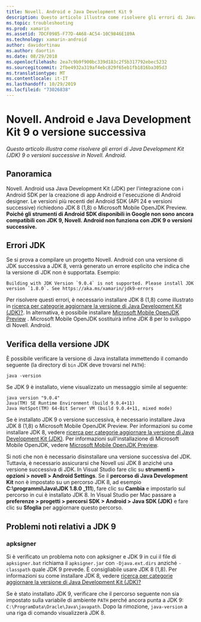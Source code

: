 ```yaml
---
title: Novell. Android e Java Development Kit 9
description: Questo articolo illustra come risolvere gli errori di Java Development Kit (JDK) 9 o versioni successive in Novell. Android.
ms.topic: troubleshooting
ms.prod: xamarin
ms.assetid: 7DCF0985-F77D-4A68-AC54-10C9846E189A
ms.technology: xamarin-android
author: davidortinau
ms.author: daortin
ms.date: 08/29/2018
ms.openlocfilehash: 2ea7c9b9f900bc339d183c2f5b317792ebec5232
ms.sourcegitcommit: 2fbe4932a319af4ebc829f65eb1fb1816ba305d3
ms.translationtype: MT
ms.contentlocale: it-IT
ms.lasthandoff: 10/29/2019
ms.locfileid: "73026838"
---
```

# <a name="xamarinandroid-and-java-development-kit-9-or-later"></a>Novell. Android e Java Development Kit 9 o versione successiva

_Questo articolo illustra come risolvere gli errori di Java Development Kit (JDK) 9 o versioni successive in Novell. Android._

## <a name="overview"></a>Panoramica

Novell. Android usa Java Development Kit (JDK) per l'integrazione con i Android SDK per la creazione di app Android e l'esecuzione di Android designer. Le versioni più recenti del Android SDK (API 24 e versioni successive) richiedono JDK 8 (1,8) o Microsoft Mobile OpenJDK Preview. **Poiché gli strumenti di Android SDK disponibili in Google non sono ancora compatibili con JDK 9, Novell. Android non funziona con JDK 9 o versioni successive.**

## <a name="jdk-errors"></a>Errori JDK

Se si prova a compilare un progetto Novell. Android con una versione di JDK successiva a JDK 8, verrà generato un errore esplicito che indica che la versione di JDK non è supportata. Esempio:

```shell
Building with JDK Version `9.0.4` is not supported. Please install JDK version `1.8.0`. See https://aka.ms/xamarin/jdk9-errors
```

Per risolvere questi errori, è necessario installare JDK 8 (1,8) come illustrato in [ricerca per categorie aggiornare la versione di Java Development Kit (JDK)?](~/android/troubleshooting/questions/update-jdk.md).
In alternativa, è possibile installare [Microsoft Mobile OpenJDK Preview](~/android/get-started/installation/openjdk.md) . Microsoft Mobile OpenJDK sostituirà infine JDK 8 per lo sviluppo di Novell. Android.

## <a name="checking-the-jdk-version"></a>Verifica della versione JDK

È possibile verificare la versione di Java installata immettendo il comando seguente (la directory di `bin` JDK deve trovarsi nel `PATH`):

```shell
java -version
```

Se JDK 9 è installato, viene visualizzato un messaggio simile al seguente:

```shell
java version "9.0.4"
Java(TM) SE Runtime Environment (build 9.0.4+11)
Java HotSpot(TM) 64-Bit Server VM (build 9.0.4+11, mixed mode)
```

Se è installato JDK 9 o versione successiva, è necessario installare Java JDK 8 (1,8) o Microsoft Mobile OpenJDK Preview. Per informazioni su come installare JDK 8, vedere [ricerca per categorie aggiornare la versione di Java Development Kit (JDK)](~/android/troubleshooting/questions/update-jdk.md). Per informazioni sull'installazione di Microsoft Mobile OpenJDK, vedere [Microsoft Mobile OpenJDK Preview](~/android/get-started/installation/openjdk.md).

Si noti che non è necessario disinstallare una versione successiva del JDK. Tuttavia, è necessario assicurarsi che Novell usi JDK 8 anziché una versione successiva di JDK. In Visual Studio fare clic su **strumenti > opzioni > novell > Android Settings**. Se il **percorso di Java Development Kit** non è impostato su un percorso JDK 8, ad esempio **C:\\programmi\\Java\\JDK 1.8.0 _111**), fare clic su **Cambia** e impostarlo sul percorso in cui è installato JDK 8. In Visual Studio per Mac passare a **preferenze > progetti > percorsi SDK > Android > Java SDK (JDK)** e fare clic su **Sfoglia** per aggiornare questo percorso.

## <a name="known-issues-with-jdk-9"></a>Problemi noti relativi a JDK 9

### <a name="apksigner"></a>apksigner

Si è verificato un problema noto con apksigner e JDK 9 in cui il file di `apksigner.bat` richiama il `apksigner.jar` con `-Djava.ext.dirs` anziché `-classpath` quale JDK 9 prevede. È consigliabile usare JDK 8 (1,8). Per informazioni su come installare JDK 8, vedere [ricerca per categorie aggiornare la versione di Java Development Kit (JDK)?](~/android/troubleshooting/questions/update-jdk.md)

Se è stato installato JDK 9, verificare che il percorso seguente non sia impostato sulla variabile di ambiente `PATH` perché ancora punta a JDK 9: `C:\ProgramData\Oracle\Java\javapath`. Dopo la rimozione, `java-version` a una riga di comando visualizzerà JDK 8.
